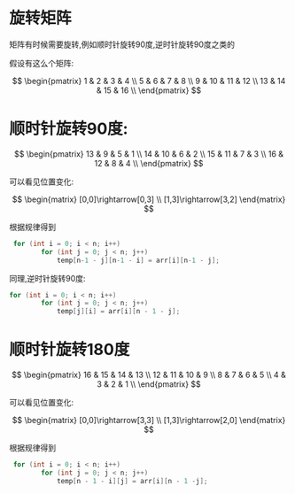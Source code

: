 # 旋转矩阵


矩阵有时候需要旋转,例如顺时针旋转90度,逆时针旋转90度之类的



假设有这么个矩阵:

$$
\begin{pmatrix} 
1 & 2 & 3 & 4 \\
5 & 6 & 7 & 8 \\
9 & 10 & 11 & 12 \\
13 & 14 & 15 & 16 \\
\end{pmatrix}
$$

# 顺时针旋转90度:

$$
\begin{pmatrix} 
13 & 9 & 5 & 1 \\
14 & 10 & 6 & 2 \\
15 & 11 & 7 & 3 \\
16 & 12 & 8 & 4 \\
\end{pmatrix}
$$

可以看见位置变化:

$$
\begin{matrix} 
[0,0]\rightarrow[0,3] \\
[1,3]\rightarrow[3,2]
\end{matrix}
$$

根据规律得到

```cpp
 for (int i = 0; i < n; i++)
        for (int j = 0; j < n; j++)
            temp[n-1 - j][n-1 - i] = arr[i][n-1 - j];
```

同理,逆时针旋转90度:

```cpp
for (int i = 0; i < n; i++)
        for (int j = 0; j < n; j++)
            temp[j][i] = arr[i][n - 1 - j];
```

# 顺时针旋转180度

$$
\begin{pmatrix} 
16 & 15 & 14 & 13 \\
12 & 11 & 10 & 9 \\
8 & 7 & 6 & 5 \\
4 & 3 & 2 & 1 \\
\end{pmatrix}
$$

可以看见位置变化:

$$
\begin{matrix} 
[0,0]\rightarrow[3,3] \\
[1,3]\rightarrow[2,0]
\end{matrix}
$$

根据规律得到

```cpp
 for (int i = 0; i < n; i++)
        for (int j = 0; j < n; j++)
            temp[n - 1 - i][j] = arr[i][n - 1 -j];
```